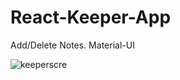 # React-Keeper-App
Add/Delete Notes. Material-UI

![keeperscre](https://user-images.githubusercontent.com/22460957/122881541-e3308280-d300-11eb-9a37-378930789f8c.png)
